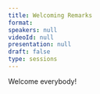 ```yaml
---
title: Welcoming Remarks
format: 
speakers: null
videoId: null
presentation: null
draft: false
type: sessions
---
```

Welcome everybody!
